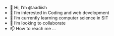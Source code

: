 - 👋 Hi, I’m @aadiish
- 👀 I’m interested in Coding and web development
- 🌱 I’m currently learning computer science in SIT
- 💞️ I’m looking to collaborate
- 📫 How to reach me ...

<!---
aadiish/aadiish is a ✨ special ✨ repository because its `README.md` (this file) appears on your GitHub profile.
You can click the Preview link to take a look at your changes.
--->

